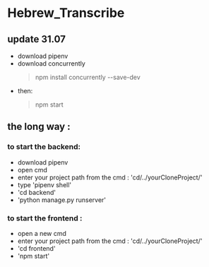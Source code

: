 # Hebrew_Transcribe
## update 31.07  
* download pipenv  
* download concurrently
  > npm install concurrently --save-dev
* then:
  > npm start 
## the long way :
### to start the backend:  
* download pipenv
* open cmd
* enter your project path from the cmd : 'cd/../yourCloneProject/'  
* type 'pipenv shell'  
* 'cd backend'  
* 'python manage.py runserver'  
### to start the frontend :  
* open a new cmd
* enter your project path from the cmd : 'cd/../yourCloneProject/'  
* 'cd frontend'  
* 'npm start'

